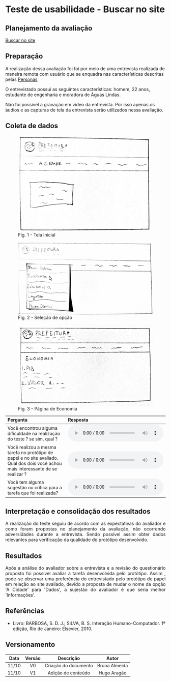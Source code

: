 # Teste de usabilidade - Buscar no site

## Planejamento da avaliação

<a href="../plane_prototipo2">Buscar no site</a>

## Preparação

A realização dessa avaliação foi foi por meio de uma entrevista realizada de maneira remota com usuário que se enquadra nas características descritas pelas <a href="../perfil_usuario/perfil_personas">Personas</a></p>

O entrevistado possui as seguintes características: homem, 22 anos, estudante de engenharia e moradora de Águas Lindas.

Não foi possível a gravação em vídeo da entrevista. Por isso apenas os áudios e as capturas de tela da entrevista serão utilizados nessa avaliação.

## Coleta de dados


<figure>
<img align=center width="600" src="../../imagens/papel/tela1.jpg">
<br>
<figcaption>Fig. 1 - Tela inicial  </a></figcaption>
</figure>
<figure>
<img align=center width="600" src="../../imagens/papel/tela2.jpg">
<br>
<figcaption>Fig. 2 - Seleção de opção  </a></figcaption>
</figure>
<figure>
<img align=center width="600" src="../../imagens/papel/tela3.jpg">
<br>
<figcaption>Fig. 3 - Página de Economia  </a></figcaption>
</figure>

| Pergunta                                                                                                                           | Resposta                                                                                  |
| :--------------------------------------------------------------------------------------------------------------------------------- | :---------------------------------------------------------------------------------------- |
| Você encontrou alguma dificuldade na realização do teste ? se sim, qual ?                                                          | <audio controls><source src="../../imagens/papel/perg1.mp3" type="audio/mpeg"></audio> |
| Você realizou a mesma tarefa no protótipo de papel e no site avaliado. Qual dos dois você achou mais interessante de se realizar ? | <audio controls><source src="../../imagens/papel/perg2.mp3" type="audio/mpeg"></audio> |
| Você tem alguma sugestão ou crítica para a tarefa que foi realizada?                                                               | <audio controls><source src="../../imagens/papel/perg3.mp3" type="audio/mpeg"></audio> |

## Interpretação e consolidação dos resultados

<p align = "justify">A realização do teste seguiu de acordo com as expectativas do avaliador e como foram propostas no planejamento da avaliação, não ocorrendo adversidades durante a entrevista. Sendo possível assim obter dados relevantes para verificação da qualidade do protótipo desenvolvido.</p>

## Resultados

<p align = "justify">Após a análise do avaliador sobre a entrevista e a revisão do questionário proposto foi possível avaliar a tarefa desenvolvida pelo protótipo. Assim , pode-se observar uma preferência do entrevistado pelo protótipo de papel em relação ao site avaliado, devido a proposta de mudar o nome da opção 'A Cidade' para 'Dados', a sujestão do avaliador é que seria melhor 'Informações'.</p>

## Referências

- Livro: BARBOSA, S. D. J.; SILVA, B. S. Interação Humano-Computador. 1ª edição, Rio de Janeiro: Elsevier, 2010.

## Versionamento

| Data  | Versão |      Descrição       |     Autor     |
| :---: | :----: | :------------------: | :-----------: |
| 11/10 |   V0   | Criação do documento | Bruna Almeida |
| 11/10 |   V1   |  Adição de conteúdo  | Hugo Aragão   |
